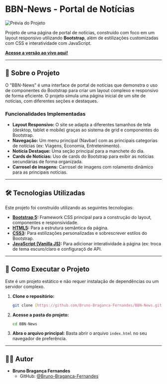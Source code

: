 # BBN-News - Portal de Notícias

![Prévia do Projeto](https://github.com/user-attachments/assets/d81c852b-8548-44f6-9bad-5b5f49043271)


Projeto de uma página de portal de notícias, construído com foco em um layout responsivo utilizando **Bootstrap**, além de estilizações customizadas com CSS e interatividade com JavaScript.

**[Acesse a versão ao vivo aqui!](https://bbn-news.vercel.app/)**

---

## 🚀 Sobre o Projeto

O "BBN-News" é uma interface de portal de notícias que demonstra o uso de componentes do Bootstrap para criar um layout complexo e responsivo de forma eficiente. O projeto simula uma página inicial de um site de notícias, com diferentes seções e destaques.

### Funcionalidades Implementadas

* **Layout Responsivo:** O site se adapta a diferentes tamanhos de tela (desktop, tablet e mobile) graças ao sistema de grid e componentes do Bootstrap.
* **Navegação:** Um menu principal (Navbar) com as principais categorias de notícias (ex: Viagens, Economia, Entretenimento).
* **Notícia Destaque:** Uma seção principal para a manchete do dia.
* **Cards de Notícias:** Uso de cards do Bootstrap para exibir as notícias secundárias de forma organizada.
* **Carrosel de imagens:** Carrosel de imagens com rolamento dinâmico para as principais notícias.

---

## 🛠️ Tecnologias Utilizadas

Este projeto foi construído utilizando as seguintes tecnologias:

* **[Bootstrap 5](https://getbootstrap.com/):** Framework CSS principal para a construção do layout, componentes e responsividade.
* **[HTML5](https://developer.mozilla.org/pt-BR/docs/Web/HTML):** Para a estrutura semântica da página.
* **[CSS3](https://developer.mozilla.org/pt-BR/docs/Web/CSS):** Para estilizações personalizadas e sobrescrever estilos do Bootstrap.
* **[JavaScript (Vanilla JS)](https://developer.mozilla.org/pt-BR/docs/Web/JavaScript):** Para adicionar interatividade à página (ex: troca de tema escuro/claro e configuraçõ de API.

---

## 🏁 Como Executar o Projeto

Este é um projeto estático e não requer instalação de dependências ou um servidor complexo.

1.  **Clone o repositório:**
    ```bash
    git clone [https://github.com/Bruno-Braganca-Fernandes/BBN-News.git](https://github.com/Bruno-Braganca-Fernandes/BBN-News.git)
    ```

2.  **Acesse a pasta do projeto:**
    ```bash
    cd BBN-News
    ```

3.  **Abra o arquivo principal:**
    Basta abrir o arquivo `index.html` no seu navegador de preferência.

---

## 👨‍💻 Autor

* **Bruno Bragança Fernandes**
    * GitHub: [@Bruno-Braganca-Fernandes](https://github.com/Bruno-Braganca-Fernandes)
